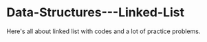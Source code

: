 # Data-Structures---Linked-List

Here's all about linked list with codes and a lot of practice problems.
